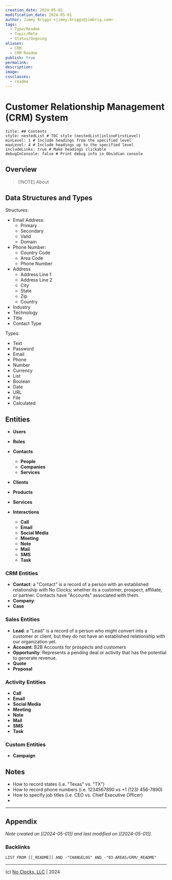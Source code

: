 ```yaml
---
creation_date: 2024-05-01
modification_date: 2024-05-01
author: Jimmy Briggs <jimmy.briggs@jimbrig.com>
tags:
  - Type/Readme
  - Topic/Meta
  - Status/Ongoing
aliases:
  - CRM
  - CRM Readme
publish: true
permalink:
description:
image:
cssclasses:
  - readme
---
```



# Customer Relationship Management (CRM) System

```table-of-contents
title: ## Contents 
style: nestedList # TOC style (nestedList|inlineFirstLevel)
minLevel: 1 # Include headings from the specified level
maxLevel: 4 # Include headings up to the specified level
includeLinks: true # Make headings clickable
debugInConsole: false # Print debug info in Obsidian console
```

## Overview

> [!NOTE] About

## Data Structures and Types

Structures:

- Email Address:
	- Primary
	- Secondary
	- Valid
	- Domain
- Phone Number:
	- Country Code
	- Area Code
	- Phone Number
- Address
	- Address Line 1
	- Address Line 2
	- City
	- State
	- Zip
	- Country
- Industry
- Technology
- Title
- Contact Type


Types:

- Text
- Password
- Email
- Phone
- Number
- Currency
- List
- Boolean
- Date
- URL
- File
- Calculated

## Entities

- **Users**
- **Roles**

- **Contacts**
	- **People**
	- **Companies**
	- **Services**

- **Clients**
- **Products**
- **Services**
- **Interactions**
	- **Call**
	- **Email**
	- **Social Media**
	- **Meeting**
	- **Note**
	- **Mail**
	- **SMS**
	- **Task**

### CRM Entities

- **Contact**: a "Contact" is a record of a person with an established relationship with No Clocks; whether its a customer, prospect, affiliate, or partner. Contacts have "Accounts" associated with them.
- **Company**:
- **Case**

### Sales Entities

- **Lead**: a "Lead" is a record of a person who might convert into a customer or client, but they do not have an established relationship with our organization yet.
- **Account**: B2B Accounts for prospects and customers
- **Opportunity**: Represents a pending deal or activity that has the potential to generate revenue.
- **Quote**
- **Proposal**

### Activity Entities

- **Call**
- **Email**
- **Social Media**
- **Meeting**
- **Note**
- **Mail**
- **SMS**
- **Task**



### Custom Entities


- **Campaign**

## Notes

- How to record states (i.e. "Texas" vs. "TX")
- How to record phone numbers (i.e. 1234567890 vs +1 (123) 456-7890)
- How to specify job titles (i.e. CEO vs. Chief Executive Officer)
- 

***

## Appendix

*Note created on [[2024-05-01]] and last modified on [[2024-05-01]].*

### Backlinks

```dataview
LIST FROM [[_README]] AND -"CHANGELOG" AND -"03-AREAS/CRM/_README"
```

***

(c) [No Clocks, LLC](https://github.com/noclocks) | 2024
